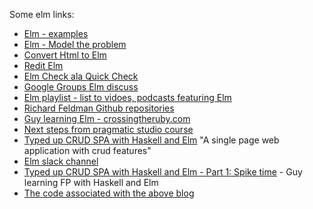 Some elm links:

* [Elm - examples](http://elm-lang.org/examples)
* [Elm - Model the problem](http://elm-lang.org/guide/model-the-problem)
* [Convert Html to Elm](http://mbylstra.github.io/html-to-elm/)
* [Redit Elm](https://www.reddit.com/r/elm/)
* [Elm Check ala Quick Check](https://github.com/TheSeamau5/elm-check)
* [Google Groups Elm discuss](https://groups.google.com/forum/#!forum/elm-discuss)
* [Elm playlist - list to vidoes, podcasts featuring Elm](http://crossingtheruby.com/2015/11/10/elm-playlist.html)
* [Richard Feldman Github repositories](https://github.com/rtfeldman?tab=repositories)
* [Guy learning Elm - crossingtheruby.com](http://crossingtheruby.com)
* [Next steps from pragmatic studio course](https://online.pragmaticstudio.com/courses/elm-signals/next_steps)
* [Typed up CRUD SPA with Haskell and Elm](http://rundis.github.io/blog/2015/haskell_elm_spa_part1.html) "A single page web application with crud features"
* [Elm slack channel](https://elmlang.slack.com/messages/general/)
* [Typed up CRUD SPA with Haskell and Elm - Part 1: Spike time](http://rundis.github.io/blog/2015/haskell_elm_spa_part1.html) - Guy learning FP with Haskell and Elm
* [The code associated with the above blog](https://github.com/rundis/albums)



